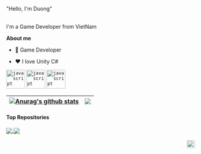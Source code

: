 "Hello, I'm Duong"

<br />
I'm a Game Developer from VietNam

**About me**

- 💼 Game Developer

- ❤️ I love Unity C#

<code><img height="50" alt="javascript" src="https://upload.wikimedia.org/wikipedia/commons/b/bd/Logo_C_sharp.svg"></code>
<code><img height="50" alt="javascript" src="https://upload.wikimedia.org/wikipedia/commons/1/18/ISO_C%2B%2B_Logo.svg"></code>
<code><img height="50" alt="javascript" src="https://upload.wikimedia.org/wikipedia/commons/1/18/C_Programming_Language.svg"></code>

| <a href="https://github.com/anuraghazra/github-readme-stats"><img align="center" src="https://github-readme-stats.vercel.app/api?username=anuraghazra&show_icons=true&include_all_commits=true&theme=buefy&hide_border=true" alt="Anurag's github stats" /></a> | <a href="https://github.com/anuraghazra/github-readme-stats"><img align="center" src="https://github-readme-stats.vercel.app/api/top-langs/?username=anuraghazra&layout=compact&theme=buefy&hide_border=true" /></a> |
| ------------- | ------------- |

#### Top Repositories


<a href="https://github.com/anuraghazra/github-readme-stats">
  <img align="center" src="https://github-readme-stats.vercel.app/api/pin/?username=anuraghazra&repo=github-readme-stats&theme=buefy" />
</a>
<a href="https://github.com/anuraghazra/anuraghazra.github.io">
  <img align="center" src="https://github-readme-stats.vercel.app/api/pin/?username=anuraghazra&repo=anuraghazra.github.io&theme=buefy" />
</a>

<br />
<br />

<a href="https://www.facebook.com/nduong18/">
  <img align="right" alt="Ngoc Duong | Facebook" width="21px" src="https://upload.wikimedia.org/wikipedia/commons/b/b9/2023_Facebook_icon.svg" />
</a>
